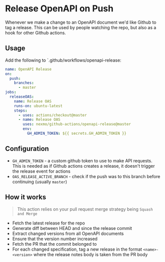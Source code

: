 # Release OpenAPI on Push

Whenever we make a change to an OpenAPI document we'd like Github to tag a release. This can be used by people watching the repo, but also as a hook for other Github actions.

## Usage

Add the following to `.github/workflows/openapi-release:

```yaml
name: OpenAPI Release
on:
  push:
    branches:
      - master
jobs:
  releaseOAS:
    name: Release OAS
    runs-on: ubuntu-latest
    steps:
      - uses: actions/checkout@master
      - name: Release OAS
        uses: nexmo/github-actions/openapi-release@master
        env:
          GH_ADMIN_TOKEN: ${{ secrets.GH_ADMIN_TOKEN }}
```

## Configuration

- `GH_ADMIN_TOKEN` - a custom github token to use to make API requests. This is needed as if Github actions creates a release, it doesn't trigger the release event for actions
- `OAS_RELEASE_ACTIVE_BRANCH` - check if the push was to this branch before continuing (usually `master`)

## How it works

> This action relies on your pull request merge strategy being `Squash and Merge`

- Fetch the latest release for the repo
- Generate diff between HEAD and since the release commit
- Extract changed versions from all OpenAPI documents
- Ensure that the version number increased
- Fetch the PR that the commit belonged to
- For each changed specification, tag a new release in the format `<name>-<version>` where the release notes body is taken from the PR body
